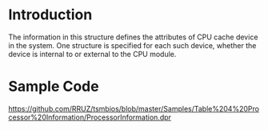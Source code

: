 # Introduction #

The information in this structure defines the attributes of CPU cache device in the system. One structure is specified for each such device, whether the device is internal to or external to the CPU module.

# Sample Code #
https://github.com/RRUZ/tsmbios/blob/master/Samples/Table%204%20Processor%20Information/ProcessorInformation.dpr
